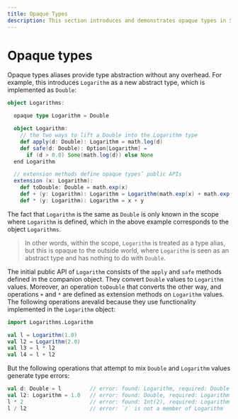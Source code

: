 ```yaml
---
title: Opaque Types
description: This section introduces and demonstrates opaque types in Scala 3.
---
```



# Opaque types

Opaque types aliases provide type abstraction without any overhead. For example, this introduces `Logarithm` as a new abstract type, which is implemented as `Double`:

```scala
object Logarithms:

  opaque type Logarithm = Double

  object Logarithm:
    // the two ways to lift a Double into the Logarithm type
    def apply(d: Double): Logarithm = math.log(d)
    def safe(d: Double): Option[Logarithm] =
      if (d > 0.0) Some(math.log(d)) else None
  end Logarithm

  // extension methods define opaque types’ public APIs
  extension (x: Logarithm):
    def toDouble: Double = math.exp(x)
    def + (y: Logarithm): Logarithm = Logarithm(math.exp(x) + math.exp(y))
    def * (y: Logarithm): Logarithm = x + y
```

The fact that `Logarithm` is the same as `Double` is only known in the scope where `Logarithm` is defined, which in the above example corresponds to the object `Logarithms`.

>In other words, within the scope, `Logarithm` is treated as a type alias, but this is opaque to the outside world, where `Logarithm` is seen as an abstract type and has nothing to do with `Double`.

The initial public API of `Logarithm` consists of the `apply` and `safe` methods defined in the companion object. They convert `Double` values to `Logarithm` values. Moreover, an operation `toDouble` that converts the other way, and operations `+` and `*` are defined as extension methods on `Logarithm` values. The following operations arevalid because they use functionality implemented in the `Logarithm` object:

```scala
import Logarithms.Logarithm

val l = Logarithm(1.0)
val l2 = Logarithm(2.0)
val l3 = l * l2
val l4 = l + l2
```

But the following operations that attempt to mix `Double` and `Logarithm` values generate type errors:

```scala
val d: Double = l         // error: found: Logarithm, required: Double
val l2: Logarithm = 1.0   // error: found: Double, required: Logarithm
l * 2                     // error: found: Int(2), required: Logarithm
l / l2                    // error: `/` is not a member of Logarithm
```


